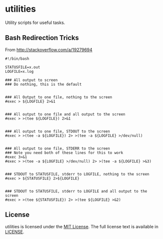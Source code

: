 utilities
=========

Utility scripts for useful tasks.

Bash Redirection Tricks
-----------------------

From http://stackoverflow.com/a/19279694

    #!/bin/bash

    STATUSFILE=x.out
    LOGFILE=x.log

    ### All output to screen
    ### Do nothing, this is the default


    ### All Output to one file, nothing to the screen
    #exec > ${LOGFILE} 2>&1


    ### All output to one file and all output to the screen
    #exec > >(tee ${LOGFILE}) 2>&1


    ### All output to one file, STDOUT to the screen
    #exec > >(tee -a ${LOGFILE}) 2> >(tee -a ${LOGFILE} >/dev/null)


    ### All output to one file, STDERR to the screen
    ### Note you need both of these lines for this to work
    #exec 3>&1
    #exec > >(tee -a ${LOGFILE} >/dev/null) 2> >(tee -a ${LOGFILE} >&3)


    ### STDOUT to STATUSFILE, stderr to LOGFILE, nothing to the screen
    #exec > ${STATUSFILE} 2>${LOGFILE}


    ### STDOUT to STATUSFILE, stderr to LOGFILE and all output to the screen
    #exec > >(tee ${STATUSFILE}) 2> >(tee ${LOGFILE} >&2)

License
-------

utilities is licensed under the [MIT License](http://en.wikipedia.org/wiki/MIT_License).
The full license text is available in [LICENSE](https://github.com/IanLee1521/utilities/blob/master/LICENSE.txt).
